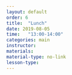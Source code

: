 ```yaml
---
layout: default
order: 6
title:  "Lunch"
date: 2019-08-05
time:   "13:00-14:00"
categories: main
instructor: 
materials: 
material-type: no-link
lesson-type: 
---
```


